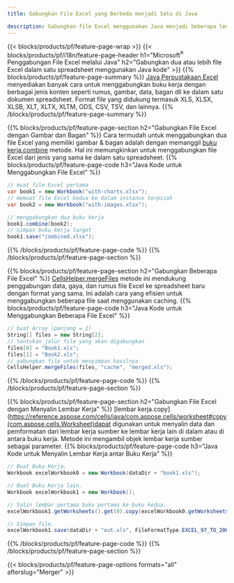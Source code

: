 ```yaml
---
title: Gabungkan File Excel yang Berbeda menjadi Satu di Java

description: Gabungkan file Excel menggunakan Java menjadi beberapa lembar atau satu lembar. Gabungkan, gabungkan, atau gabungkan dokumen Excel ke PDF, Gambar, dan HTML juga.
---
```

{{< blocks/products/pf/feature-page-wrap >}}
{{< blocks/products/pf/i18n/feature-page-header h1="Microsoft<sup>&reg;</sup> Penggabungan File Excel melalui Java" h2="Gabungkan dua atau lebih file Excel dalam satu spreadsheet menggunakan Java kode" >}}
{{% blocks/products/pf/feature-page-summary %}}
[Java Perpustakaan Excel](/cells/java/) menyediakan banyak cara untuk menggabungkan buku kerja dengan berbagai jenis konten seperti rumus, gambar, data, bagan dll ke dalam satu dokumen spreadsheet. Format file yang didukung termasuk XLS, XLSX, XLSB, XLT, XLTX, XLTM, ODS, CSV, TSV, dan lainnya.
{{% /blocks/products/pf/feature-page-summary %}}

{{% blocks/products/pf/feature-page-section h2="Gabungkan File Excel dengan Gambar dan Bagan" %}}
Cara termudah untuk menggabungkan dua file Excel yang memiliki gambar & bagan adalah dengan memanggil [buku kerja.combine](https://reference.aspose.com/cells/java/com.aspose.cells/workbook#combine(com.aspose.cells.Workbook)) metode. Hal ini memungkinkan untuk menggabungkan file Excel dari jenis yang sama ke dalam satu spreadsheet.
{{% blocks/products/pf/feature-page-code h3="Java Kode untuk Menggabungkan File Excel" %}}

```cs
// muat file Excel pertama
var book1 = new Workbook("with-charts.xlsx");
// memuat file Excel kedua ke dalam instance terpisah
var book2 = new Workbook("with-images.xlsx");

// menggabungkan dua buku kerja
book1.combine(book2);
// simpan buku kerja target 
book1.save("combined.xlsx");

```
{{% /blocks/products/pf/feature-page-code %}}
{{% /blocks/products/pf/feature-page-section %}}

{{% blocks/products/pf/feature-page-section h2="Gabungkan Beberapa File Excel" %}}
[CellsHelper.mergeFiles](https://reference.aspose.com/cells/java/com.aspose.cells/cellshelper#mergeFiles) metode ini mendukung penggabungan data, gaya, dan rumus file Excel ke spreadsheet baru dengan format yang sama. Ini adalah cara yang efisien untuk menggabungkan beberapa file saat menggunakan caching. 
{{% blocks/products/pf/feature-page-code h3="Java Kode untuk Menggabungkan Beberapa File Excel" %}}

```cs
// buat Array (panjang = 2)
String[] files = new String[2];
// tentukan jalur file yang akan digabungkan
files[0] = "Book1.xls";
files[1] = "Book2.xls";
// gabungkan file untuk menyimpan hasilnya
CellsHelper.mergeFiles(files, "cache", "merged.xls");


```
{{% /blocks/products/pf/feature-page-code %}}
{{% /blocks/products/pf/feature-page-section %}}

{{% blocks/products/pf/feature-page-section h2="Gabungkan File Excel dengan Menyalin Lembar Kerja" %}}
[lembar kerja.copy](https://reference.aspose.com/cells/java/com.aspose.cells/worksheet#copy(com.aspose.cells.Worksheet)dapat digunakan untuk menyalin data dan pemformatan dari lembar kerja sumber ke lembar kerja lain di dalam atau di antara buku kerja. Metode ini mengambil objek lembar kerja sumber sebagai parameter.
{{% blocks/products/pf/feature-page-code h3="Java Kode untuk Menyalin Lembar Kerja antar Buku Kerja" %}}

```cs
// Buat Buku Kerja.
Workbook excelWorkbook0 = new Workbook(dataDir + "book1.xls");

// Buat Buku Kerja lain.
Workbook excelWorkbook1 = new Workbook();

// Salin lembar pertama buku pertama ke buku kedua.
excelWorkbook1.getWorksheets().get(0).copy(excelWorkbook0.getWorksheets().get(0));

// Simpan file.
excelWorkbook1.save(dataDir + "out.xls", FileFormatType.EXCEL_97_TO_2003);

```
{{% /blocks/products/pf/feature-page-code %}}
{{% /blocks/products/pf/feature-page-section %}}

{{< blocks/products/pf/feature-page-options formats="all" afterslug="Merger" >}}
